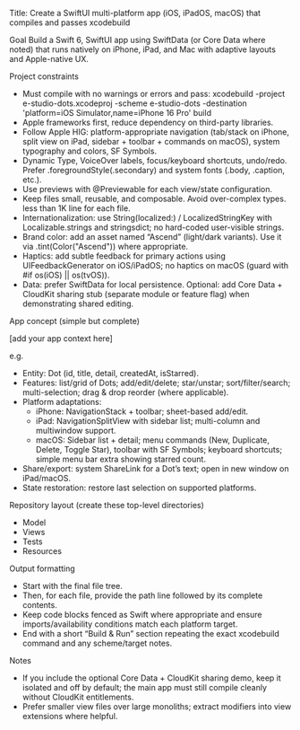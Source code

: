 Title: Create a SwiftUI multi-platform app (iOS, iPadOS, macOS) that compiles and passes xcodebuild

Goal
Build a Swift 6, SwiftUI app using SwiftData (or Core Data where noted) that runs natively on iPhone, iPad, and Mac with adaptive layouts and Apple-native UX.

Project constraints

* Must compile with no warnings or errors and pass:
  xcodebuild -project e-studio-dots.xcodeproj -scheme e-studio-dots -destination 'platform=iOS Simulator,name=iPhone 16 Pro' build
* Apple frameworks first, reduce dependency on third-party libraries.
* Follow Apple HIG: platform-appropriate navigation (tab/stack on iPhone, split view on iPad, sidebar + toolbar + commands on macOS), system typography and colors, SF Symbols.
* Dynamic Type, VoiceOver labels, focus/keyboard shortcuts, undo/redo. Prefer .foregroundStyle(.secondary) and system fonts (.body, .caption, etc.).
* Use previews with @Previewable for each view/state configuration.
* Keep files small, reusable, and composable. Avoid over-complex types. less than 1K line for each file.
* Internationalization: use String(localized:) / LocalizedStringKey with Localizable.strings and stringsdict; no hard-coded user-visible strings.
* Brand color: add an asset named “Ascend” (light/dark variants). Use it via .tint(Color("Ascend")) where appropriate.
* Haptics: add subtle feedback for primary actions using UIFeedbackGenerator on iOS/iPadOS; no haptics on macOS (guard with #if os(iOS) || os(tvOS)).
* Data: prefer SwiftData for local persistence. Optional: add Core Data + CloudKit sharing stub (separate module or feature flag) when demonstrating shared editing.

App concept (simple but complete)

[add your app context here]

e.g.

* Entity: Dot (id, title, detail, createdAt, isStarred).
* Features: list/grid of Dots; add/edit/delete; star/unstar; sort/filter/search; multi-selection; drag & drop reorder (where applicable).
* Platform adaptations:
  * iPhone: NavigationStack + toolbar; sheet-based add/edit.
  * iPad: NavigationSplitView with sidebar list; multi-column and multiwindow support.
  * macOS: Sidebar list + detail; menu commands (New, Duplicate, Delete, Toggle Star), toolbar with SF Symbols; keyboard shortcuts; simple menu bar extra showing starred count.
* Share/export: system ShareLink for a Dot’s text; open in new window on iPad/macOS.
* State restoration: restore last selection on supported platforms.

Repository layout (create these top-level directories)

* Model
* Views
* Tests
* Resources

Output formatting

* Start with the final file tree.
* Then, for each file, provide the path line followed by its complete contents.
* Keep code blocks fenced as Swift where appropriate and ensure imports/availability conditions match each platform target.
* End with a short “Build & Run” section repeating the exact xcodebuild command and any scheme/target notes.

Notes

* If you include the optional Core Data + CloudKit sharing demo, keep it isolated and off by default; the main app must still compile cleanly without CloudKit entitlements.
* Prefer smaller view files over large monoliths; extract modifiers into view extensions where helpful.
